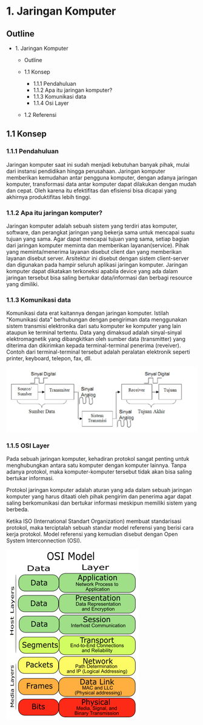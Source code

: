 # 1. Jaringan Komputer

## Outline
  *  1\. Jaringan Komputer

     * Outline
     * 1.1 Konsep
        
        * 1.1.1 Pendahuluan
        * 1.1.2 Apa itu jaringan komputer?
        * 1.1.3 Komunikasi data
        * 1.1.4 Osi Layer
     * 1.2 Referensi


## 1.1 Konsep
### 1.1.1 Pendahuluan
Jaringan komputer saat ini sudah menjadi kebutuhan banyak pihak, mulai dari instansi pendidikan hingga perusahaan. Jaringan komputer memberikan kemudahan antar pengguna komputer, dengan adanya jaringan komputer, transformasi data antar komputer dapat dilakukan dengan mudah dan cepat. Oleh karena itu efektifitas dan efisiensi bisa dicapai yang akhirnya produktifitas lebih tinggi.

### 1.1.2 Apa itu jaringan komputer?
Jaringan komputer adalah sebuah sistem yang terdiri atas komputer, software, dan perangkat jaringan yang bekerja sama untuk mencapai suatu tujuan yang sama. Agar dapat mencapai tujuan yang sama, setiap bagian dari jaringan komputer meminta dan memberikan layanan(service). Pihak yang meminta/menerima layanan disebut client dan yang memberikan layanan disebut server. Arsitektur ini disebut dengan sistem client-server dan digunakan pada hampir seluruh aplikasi jaringan komputer. Jaringan komputer dapat dikatakan  terkoneksi  apabila  device yang ada dalam jaringan tersebut  bisa  saling  bertukar  data/informasi dan berbagi resource yang dimiliki. 

### 1.1.3 Komunikasi data

Komunikasi data erat kaitannya dengan jaringan komputer. Istilah "Komunikasi data" berhubungan dengan pengiriman data menggunakan sistem transmisi elektronika dari satu komputer ke komputer yang lain ataupun ke terminal tertentu. Data yang dimaksud adalah sinyal-sinyal elektromagnetik yang dibangkitkan oleh sumber data (transmitter) yang diterima dan dikirimkan kepada terminal-terminal penerima (reveiver). Contoh dari terminal-terminal tersebut adalah peralatan elektronik seperti printer, keyboard, telepon, fax, dll.

![komdat](images/komunikasidata.jpg)

### 1.1.5 OSI Layer

Pada sebuah jaringan komputer, kehadiran protokol sangat penting untuk menghubungkan antara satu komputer dengan komputer lainnya. Tanpa adanya protokol, maka komputer-komputer tersebut tidak akan bisa saling bertukar informasi.

Protokol jaringan komputer adalah aturan yang ada dalam sebuah jaringan komputer yang harus ditaati oleh pihak pengirim dan penerima agar dapat saling berkomunikasi dan bertukar informasi meskipun memiliki sistem yang berbeda.

Ketika ISO (International Standart Organization) membuat standarisasi protokol, maka terciptalah sebuah standar model referensi yang berisi cara kerja protokol. Model referensi yang kemudian disebut dengan Open System Interconnection (OSI). 

![osi](images/osi-model.png)

